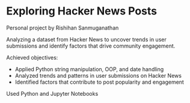 # Exploring Hacker News Posts

Personal project by Rishihan Sanmuganathan

Analyzing a dataset from Hacker News to uncover trends in user submissions and identify factors that drive community engagement.

Achieved objectives:
- Applied Python string manipulation, OOP, and date handling
- Analyzed trends and patterns in user submissions on Hacker News
- Identified factors that contribute to post popularity and engagement

Used Python and Jupyter Notebooks